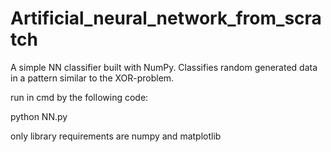 # Artificial_neural_network_from_scratch
A simple NN classifier built with NumPy.
Classifies random generated data in a pattern similar to the XOR-problem.

run in cmd by the following code:

python NN.py

only library requirements are numpy and matplotlib
